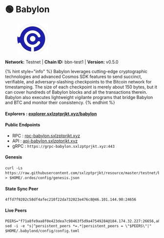 # 🟢 Babylon

<figure><img src="../../.gitbook/assets/babylon.png" alt=""><figcaption></figcaption></figure>

**Network:** Testnet | **Chain ID:** bbn-test1 | **Version:** v0.5.0

{% hint style="info" %}
Babylon leverages cutting-edge cryptographic technologies and advanced Cosmos SDK features to send succinct, verifiable, and adversary-slashing checkpoints to the Bitcoin network for timestamping. The size of each checkpoint is merely about 150 bytes, but it can cover hundreds of Babylon blocks and all the transactions therein. Babylon also executes lightweight vigilante programs that bridge Babylon and BTC and monitor their consistency.
{% endhint %}

#### **Explorers** : [explorer.sxlzptprjkt.xyz/babylon](https://explorer.sxlzptprjkt.xyz/babylon)

#### **Public Endpoints**

* RPC : [rpc-babylon.sxlzptprjkt.xyz](https://rpc-babylon.sxlzptprjkt.xyz)
* API : [api-babylon.sxlzptprjkt.xyz](https://api-babylon.sxlzptprjkt.xyz)
* gRPC : `https://grpc-babylon.sxlzptprjkt.xyz:443`

#### **Genesis**
```
curl -Ls https://raw.githubusercontent.com/sxlzptprjkt/resource/master/testnet/babylon/genesis.json > $HOME/.ordos/config/genesis.json
```

#### **State Sync Peer**
```
4ffd7f9202c58df4afec210f22da732023e476c8@46.101.144.90:24656
```

#### **Live Peers**
```
PEERS="f71a8fe9aa8f0e423dea7c98463f5d9a47549284@184.174.32.227:26656,a8051774e809d8dc14673bb245abc0fc48a3f684@5.9.122.49:14656,07d1b69e4dc56d46dabe8f5eb277fcde0c6c9d1e@23.88.5.169:17656,a4f76dddb6bdb195a0e49be82a3fd789d98631df@65.109.85.170:55656,42dd05c43fa9e51cfabc6a2ab0afa9044b123cc6@34.201.34.29:26656,0229c552a8f2331d04e287948e181d4497ae374f@144.76.67.53:2570,81f15406e9a669efcb4d536c2eb12a4e74108d58@65.108.232.238:14656,cd9d96f554e7298a8d1f1a94489f7a51520f01ff@142.132.152.46:47656,1d0c78d6945ac4007dafef2a130e532c07b806d2@65.108.105.48:20656,c1406917c620090ae59f7301c7b3c9d1864d91cb@85.10.192.146:26656"
sed -i -e "s|^persistent_peers *=.*|persistent_peers = \"$PEERS\"|" $HOME/.babylond/config/config.toml
```
